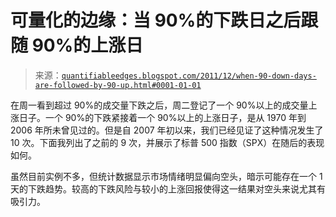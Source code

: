 <!--yml

分类：未分类

日期：2024-05-18 08:53:22

-->

# 可量化的边缘：当 90%的下跌日之后跟随 90%的上涨日

> 来源：[`quantifiableedges.blogspot.com/2011/12/when-90-down-days-are-followed-by-90-up.html#0001-01-01`](http://quantifiableedges.blogspot.com/2011/12/when-90-down-days-are-followed-by-90-up.html#0001-01-01)

在周一看到超过 90%的成交量下跌之后，周二登记了一个 90%以上的成交量上涨日子。一个 90%的下跌紧接着一个 90%以上的上涨日子，是从 1970 年到 2006 年所未曾见过的。但是自 2007 年初以来，我们已经见证了这种情况发生了 10 次。下面我列出了之前的 9 次，并展示了标普 500 指数（SPX）在随后的表现如何。

虽然目前实例不多，但统计数据显示市场情绪明显偏向空头，暗示可能存在一个 1 天的下跌趋势。较高的下跌风险与较小的上涨回报使得这一结果对空头来说尤其有吸引力。
